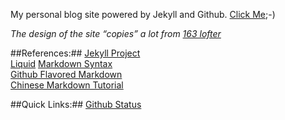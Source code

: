 My personal blog site powered by Jekyll and Github. [Click Me](http://rockhong.github.com/);-)

*The design of the site “copies” a lot from [163 lofter](www.lofter.com)*

##References:##
[Jekyll Project](https://github.com/mojombo/jekyll)    
[Liquid](https://github.com/shopify/liquid/wiki/liquid-for-designers)
[Markdown Syntax](http://daringfireball.net/projects/markdown/syntax)    
[Github Flavored Markdown](https://help.github.com/articles/github-flavored-markdown)   
[Chinese Markdown Tutorial](http://wowubuntu.com/markdown/)    

##Quick Links:##
[Github Status](https://status.github.com/messages)
